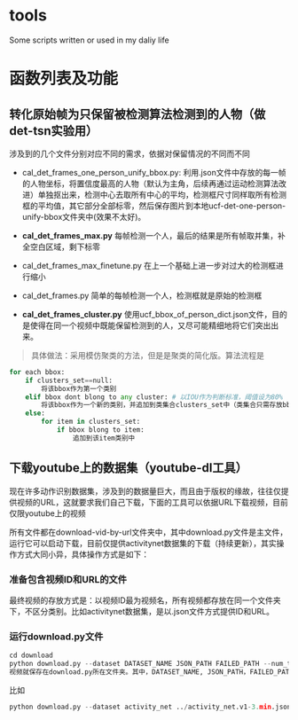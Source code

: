 # tools
Some scripts written or used in my daliy life

# 函数列表及功能

## 转化原始帧为只保留被检测算法检测到的人物（做det-tsn实验用）

涉及到的几个文件分别对应不同的需求，依据对保留情况的不同而不同

- cal_det_frames_one_person_unify_bbox.py: 利用.json文件中存放的每一帧的人物坐标，将置信度最高的人物（默认为主角，后续再通过运动检测算法改进）单独抠出来，检测中心去取所有中心的平均，检测框尺寸同样取所有检测框的平均值，其它部分全部标零，然后保存图片到本地ucf-det-one-person-unify-bbox文件夹中(效果不太好)。

- **cal_det_frames_max.py** 每帧检测一个人，最后的结果是所有帧取并集，补全空白区域，剩下标零
- cal_det_frames_max_finetune.py  在上一个基础上进一步对过大的检测框进行缩小
- cal_det_frames.py 简单的每帧检测一个人，检测框就是原始的检测框
- **cal_det_frames_cluster.py** 使用ucf_bbox_of_person_dict.json文件，目的是使得在同一个视频中既能保留检测到的人，又尽可能精细地将它们突出出来。
> 具体做法：采用模仿聚类的方法，但是是聚类的简化版。算法流程是
``` python
for each bbox:
    if clusters_set==null:
        将该bbox作为第一个类别
    elif bbox dont blong to any cluster: # 以IOU作为判断标准，阈值设为80%
        将该bbox作为一个新的类别，并追加到类集合clusters_set中（类集合只需存放bbox即可，无需存对应img）
    else:
        for item in clusters_set:
            if bbox blong to item:
                追加到该item类别中
```

## 下载youtube上的数据集（youtube-dl工具）

现在许多动作识别数据集，涉及到的数据量巨大，而且由于版权的缘故，往往仅提供视频的URL，这就要求我们自己下载，下面的工具可以依据URL下载视频，目前仅限youtube上的视频

所有文件都在download-vid-by-url文件夹中，其中download.py文件是主文件，运行它可以启动下载，目前仅提供activitynet数据集的下载（持续更新），其实操作方式大同小异，具体操作方式是如下：

### 准备包含视频ID和URL的文件

最终视频的存放方式是：以视频ID最为视频名，所有视频都存放在同一个文件夹下，不区分类别。比如activitynet数据集，是以.json文件方式提供ID和URL。

### 运行download.py文件
```python
cd download
python download.py --dataset DATASET_NAME JSON_PATH FAILED_PATH --num_thread NUM_THREAD 
视频就保存在download.py所在文件夹。其中，DATASET_NAME, JSON_PATH，FAILED_PATH和NUM_THREAD分别表示所下载的数据集名称(在activity_net kinetics ava中选择)，json文件的存放位置，下载失败信息的保存位置，线程数。
```

比如
```python
python download.py --dataset activity_net ../activity_net.v1-3.min.json activity_test.txt --num_thread 1
```

